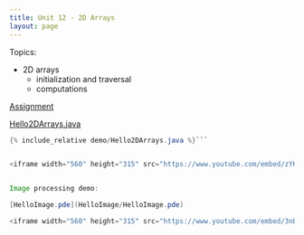 ```yaml
---
title: Unit 12 - 2D Arrays
layout: page
---
```


Topics:
- 2D arrays
    - initialization and traversal
    - computations
 
[Assignment](Unit12_Assignment)


[Hello2DArrays.java](demo/Hello2DArrays.java)

```java
{% include_relative demo/Hello2DArrays.java %}```


<iframe width="560" height="315" src="https://www.youtube.com/embed/zYKxx7RU5Y4" title="YouTube video player" frameborder="0" allow="accelerometer; autoplay; clipboard-write; encrypted-media; gyroscope; picture-in-picture" allowfullscreen></iframe>


Image processing demo:

[HelloImage.pde](HelloImage/HelloImage.pde)

<iframe width="560" height="315" src="https://www.youtube.com/embed/3nDCw6hHjvU" title="YouTube video player" frameborder="0" allow="accelerometer; autoplay; clipboard-write; encrypted-media; gyroscope; picture-in-picture" allowfullscreen></iframe>
